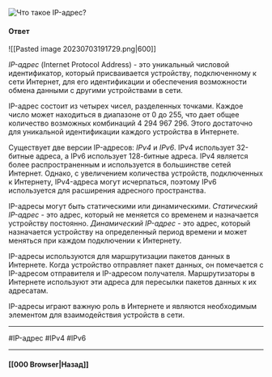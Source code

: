 ![Что такое IP-адрес?](https://youtu.be/70VnuTXi4Wk?t=720)

#### Ответ

![[Pasted image 20230703191729.png|600]]

*IP-адрес* (Internet Protocol Address) - это уникальный числовой идентификатор, который присваивается устройству, подключенному к сети Интернет, для его идентификации и обеспечения возможности обмена данными с другими устройствами в сети.

IP-адрес состоит из четырех чисел, разделенных точками. Каждое число может находиться в диапазоне от 0 до 255, что дает общее количество возможных комбинаций 4 294 967 296. Этого достаточно для уникальной идентификации каждого устройства в Интернете.

Существует две версии IP-адресов: *IPv4* и *IPv6*. 
IPv4 использует 32-битные адреса, а IPv6 использует 128-битные адреса. 
IPv4 является более распространенным и используется в большинстве сетей Интернет. Однако, с увеличением количества устройств, подключенных к Интернету, IPv4-адреса могут исчерпаться, поэтому IPv6 используется для расширения адресного пространства.

IP-адресы могут быть статическими или динамическими. 
*Статический IP-адрес* - это адрес, который не меняется со временем и назначается устройству постоянно. 
*Динамический IP-адрес* - это адрес, который назначается устройству на определенный период времени и может меняться при каждом подключении к Интернету.

IP-адресы используются для маршрутизации пакетов данных в Интернете. Когда устройство отправляет пакет данных, он помечается с IP-адресом отправителя и IP-адресом получателя. Маршрутизаторы в Интернете используют эти адреса для пересылки пакетов данных к их адресатам.

IP-адресы играют важную роль в Интернете и являются необходимым элементом для взаимодействия устройств в сети.

___
#IP-адрес #IPv4 #IPv6 

___

#### [[000 Browser|Назад]]